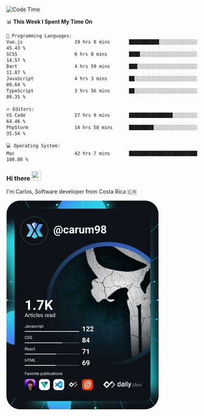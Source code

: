 
<!--START_SECTION:waka-->
![Code Time](http://img.shields.io/badge/Code%20Time-10%2C123%20hrs%2039%20mins-blue)

📊 **This Week I Spent My Time On** 

```text
💬 Programming Languages: 
Vue.js                   19 hrs 8 mins       ███████████░░░░░░░░░░░░░░   45.43 % 
SCSS                     6 hrs 8 mins        ████░░░░░░░░░░░░░░░░░░░░░   14.57 % 
Dart                     4 hrs 59 mins       ███░░░░░░░░░░░░░░░░░░░░░░   11.87 % 
JavaScript               4 hrs 3 mins        ██░░░░░░░░░░░░░░░░░░░░░░░   09.64 % 
TypeScript               3 hrs 56 mins       ██░░░░░░░░░░░░░░░░░░░░░░░   09.35 % 

🔥 Editors: 
VS Code                  27 hrs 9 mins       ████████████████░░░░░░░░░   64.46 % 
PhpStorm                 14 hrs 58 mins      █████████░░░░░░░░░░░░░░░░   35.54 % 

💻 Operating System: 
Mac                      42 hrs 7 mins       █████████████████████████   100.00 % 
```


<!--END_SECTION:waka-->

### Hi there <img src="https://media.giphy.com/media/hvRJCLFzcasrR4ia7z/giphy.gif" width="25px" height="25px">

I'm Carlos, Software developer from Costa Rica 🇨🇷

<a href="https://app.daily.dev/carum98"><img src="https://github.com/carum98/carum98/blob/main/devcard.svg" width="400" alt="Carlos Umaña Acevedo's Dev Card"/></a>
